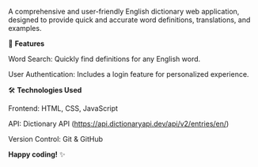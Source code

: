 A comprehensive and user-friendly English dictionary web application, designed to provide quick and accurate word definitions, translations, and examples.


🚀 **Features**

Word Search: Quickly find definitions for any English word.

User Authentication: Includes a login feature for personalized experience.


🛠️ **Technologies Used**

Frontend: HTML, CSS, JavaScript

API: Dictionary API (https://api.dictionaryapi.dev/api/v2/entries/en/<word>)

Version Control: Git & GitHub

**Happy coding!** ✨
